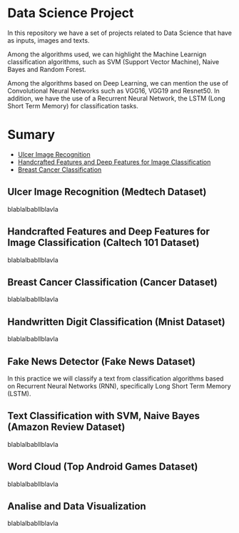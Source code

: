 # Data Science Project

In this repository we have a set of projects related to Data Science that have as inputs, images and texts.

Among the algorithms used, we can highlight the Machine Learnign classification algorithms, such as SVM (Support Vector Machine), Naive Bayes and Random Forest.

Among the algorithms based on Deep Learning, we can mention the use of Convolutional Neural Networks such as VGG16, VGG19 and Resnet50. In addition, we have the use of a Recurrent Neural Network, the LSTM (Long Short Term Memory) for classification tasks.

# Sumary

- [Ulcer Image Recognition](#ulcer-image-recognition-medtech-dataset)
- [Handcrafted Features and Deep Features for Image Classification](#handcrafted-features-and-deep-features-for-image-classification-caltech-101-dataset)
- [Breast Cancer Classification](#breast-cancer-classification-cancer-dataset)

## Ulcer Image Recognition (Medtech Dataset)

blablalbabllblavla

## Handcrafted Features and Deep Features for Image Classification (Caltech 101 Dataset)

blablalbabllblavla

## Breast Cancer Classification (Cancer Dataset)

blablalbabllblavla

## Handwritten Digit Classification (Mnist Dataset)
blablalbabllblavla

## Fake News Detector (Fake News Dataset)

In this practice we will classify a text from classification algorithms based on Recurrent Neural Networks (RNN), specifically Long Short Term Memory (LSTM). 

## Text Classification with SVM, Naive Bayes (Amazon Review Dataset)
blablalbabllblavla

## Word Cloud (Top Android Games Dataset)
blablalbabllblavla

## Analise and Data Visualization
blablalbabllblavla

